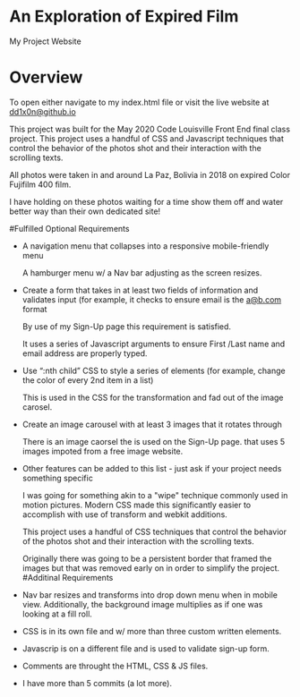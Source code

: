 # An Exploration of Expired Film
My Project Website

# Overview
To open either navigate to my index.html file or visit the live website at dd1x0n@github.io 

This project was built for the May 2020 Code Louisville Front End final class project. This project uses a handful of CSS and Javascript techniques that control the behavior of the photos shot and their interaction with the scrolling texts. 

All photos were taken in and around La Paz, Bolivia in 2018 on expired Color Fujifilm 400 film. 

I have holding on these photos waiting for a time show them off and water better way than their own dedicated site! 

#Fulfilled Optional Requirements
- A navigation menu that collapses into a responsive mobile-friendly menu
	
	A hamburger menu w/ a Nav bar adjusting as the screen resizes.

- Create a form that takes in at least two fields of information and validates input (for example, it checks to ensure email is the a@b.com format
	
	By use of my Sign-Up page this requirement is satisfied. 

	It uses a series of Javascript arguments to ensure First /Last name and email address are properly typed.

- Use “:nth child” CSS to style a series of elements (for example, change the color of every 2nd item in a list)

	This is used in the CSS for the transformation and fad out of the image carosel. 

- Create an image carousel with at least 3 images that it rotates through

	There is an image caorsel the is used on the Sign-Up page. that uses 5 images impoted from a free image website.

- Other features can be added to this list - just ask if your project needs something specific 

	I was going for something akin to a "wipe" technique commonly used in motion pictures. Modern CSS made this significantly easier to accomplish with use of transform and webkit additions. 

	This project uses a handful of CSS techniques that control the behavior of the photos shot and their interaction with the scrolling texts.

	Originally there was going to be a persistent border that framed the images but that was removed early on in order to simplify the project. 
#Additinal Requirements
- Nav bar resizes and transforms into drop down menu when in mobile view. Additionally, the background image multiplies as if one was looking at a fill roll.
- CSS is in its own file and w/ more than three custom written elements.
- Javascrip is on a different file and is used to validate sign-up form.
- Comments are throught the HTML, CSS & JS files.
- I have more than 5 commits (a lot more).